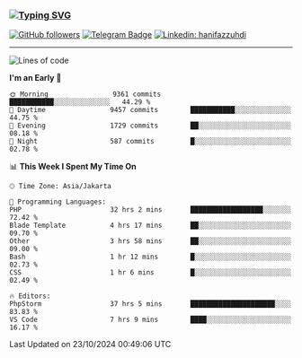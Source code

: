 ### [![Typing SVG](https://readme-typing-svg.herokuapp.com?font=lato&size=22&lines=Hi+There+👋)](https://git.io/typing-svg) 

[![GitHub followers](https://img.shields.io/github/followers/hanifazzuhdi?label=Follow&style=social)](https://github.com/hanifazzuhdi/?tab=follow) 
[![Telegram Badge](https://img.shields.io/badge/-hanif0198-blue?style=social&logo=telegram&link=https://www.t.me/hanif0198/)](https://www.t.me/hanif0198/) 
[![Linkedin: hanifazzuhdi](https://img.shields.io/badge/-hanifazzuhdi-blue?style=flat-square&logo=Linkedin&logoColor=white&link=https://www.linkedin.com/in/hanif-az-zuhdi-69688019b/)](https://www.linkedin.com/in/hanif-az-zuhdi-69688019b/) 

<hr/>

<!--START_SECTION:waka-->
![Lines of code](https://img.shields.io/badge/From%20Hello%20World%20I%27ve%20Written-71.7%20million%20lines%20of%20code-blue)

**I'm an Early 🐤** 

```text
🌞 Morning                9361 commits        ███████████░░░░░░░░░░░░░░   44.29 % 
🌆 Daytime                9457 commits        ███████████░░░░░░░░░░░░░░   44.75 % 
🌃 Evening                1729 commits        ██░░░░░░░░░░░░░░░░░░░░░░░   08.18 % 
🌙 Night                  587 commits         █░░░░░░░░░░░░░░░░░░░░░░░░   02.78 % 
```


📊 **This Week I Spent My Time On** 

```text
🕑︎ Time Zone: Asia/Jakarta

💬 Programming Languages: 
PHP                      32 hrs 2 mins       ██████████████████░░░░░░░   72.42 % 
Blade Template           4 hrs 17 mins       ██░░░░░░░░░░░░░░░░░░░░░░░   09.70 % 
Other                    3 hrs 58 mins       ██░░░░░░░░░░░░░░░░░░░░░░░   09.00 % 
Bash                     1 hr 12 mins        █░░░░░░░░░░░░░░░░░░░░░░░░   02.73 % 
CSS                      1 hr 6 mins         █░░░░░░░░░░░░░░░░░░░░░░░░   02.49 % 

🔥 Editors: 
PhpStorm                 37 hrs 5 mins       █████████████████████░░░░   83.83 % 
VS Code                  7 hrs 9 mins        ████░░░░░░░░░░░░░░░░░░░░░   16.17 % 
```


 Last Updated on 23/10/2024 00:49:06 UTC
<!--END_SECTION:waka-->
